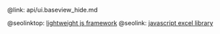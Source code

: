 @link: api/ui.baseview_hide.md

@seolinktop: [lightweight js framework](https://webix.com)
@seolink: [javascript excel library](https://webix.com/widget/excel_viewer/)